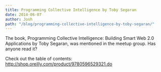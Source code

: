 ```yaml
---
title: Programming Collective Intelligence by Toby Segaran
date: 2014-06-07
author: Josh
path: "/blog/programming-collective-intelligence-by-toby-segaran/"
---
```


The book, Programming Collective Intelligence: Building Smart Web 2.0 Applications by Toby Segaran, was mentioned in the meetup group. Has anyone read it?

Check out the table of contents:
http://shop.oreilly.com/product/9780596529321.do
